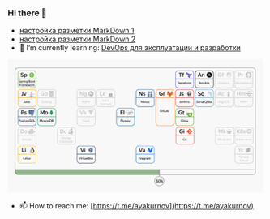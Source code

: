 ### Hi there 👋

 - [настройка разметки MarkDown 1](https://help.vivaldi.com/ru/services-ru/forum-ru/markdown-formatting/)
 - [настройка разметки MarkDown 2](https://gist.github.com/Jekins/2bf2d0638163f1294637#CodeBlocks)
- 🌱 I’m currently learning:
[DevOps для эксплуатации и разработки](https://practicum.yandex.ru/promo/devops-course)

![после окончания 2ой главы](/images/progress-bar.png)

- 📫 How to reach me:
[https://t.me/ayakurnov](https://t.me/ayakurnov)

<!--
**arjunadas/arjunadas** is a ✨ _special_ ✨ repository because its `README.md` (this file) appears on your GitHub profile.

Here are some ideas to get you started:

- 🔭 I’m currently working on ...
- 🌱 I’m currently learning ...
- 👯 I’m looking to collaborate on ...
- 🤔 I’m looking for help with ...
- 💬 Ask me about ...
- 📫 How to reach me: ...
- 😄 Pronouns: ...
- ⚡ Fun fact: ...
-->